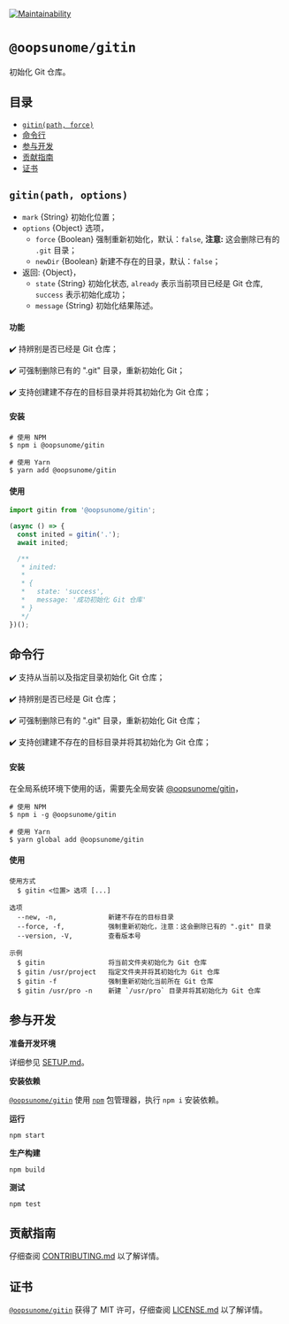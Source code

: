 [![Maintainability](https://api.codeclimate.com/v1/badges/c0ae01504ec1e82bd958/maintainability)](https://codeclimate.com/github/iTonyYo/gitin/maintainability)

# `@oopsunome/gitin`

初始化 Git 仓库。

## 目录

- [`gitin(path, force)`](#gitinpath-force)
- [命令行](#命令行)
- [参与开发](#参与开发)
- [贡献指南](#贡献指南)
- [证书](#证书)

## `gitin(path, options)`

- `mark` {String} 初始化位置；
- `options` {Object} 选项，
  - `force` {Boolean} 强制重新初始化，默认：`false`, **注意:** 这会删除已有的 `.git` 目录；
  - `newDir` {Boolean} 新建不存在的目录，默认：`false`；
- 返回: {Object}，
  - `state` {String} 初始化状态, `already` 表示当前项目已经是 Git 仓库, `success` 表示初始化成功；
  - `message` {String} 初始化结果陈述。

#### 功能

:heavy_check_mark: 持辨别是否已经是 Git 仓库；

:heavy_check_mark: 可强制删除已有的 ".git" 目录，重新初始化 Git；

:heavy_check_mark: 支持创建建不存在的目标目录并将其初始化为 Git 仓库；

#### 安装

```shell
# 使用 NPM
$ npm i @oopsunome/gitin

# 使用 Yarn
$ yarn add @oopsunome/gitin
```

#### 使用

```javascript
import gitin from '@oopsunome/gitin';

(async () => {
  const inited = gitin('.');
  await inited;

  /**
   * inited:
   *
   * {
   *   state: 'success',
   *   message: '成功初始化 Git 仓库'
   * }
   */
})();
```

## 命令行

:heavy_check_mark: 支持从当前以及指定目录初始化 Git 仓库；

:heavy_check_mark: 持辨别是否已经是 Git 仓库；

:heavy_check_mark: 可强制删除已有的 ".git" 目录，重新初始化 Git 仓库；

:heavy_check_mark: 支持创建建不存在的目标目录并将其初始化为 Git 仓库；

#### 安装

在全局系统环境下使用的话，需要先全局安装 [@oopsunome/gitin][@oopsunome/gitin]，

```shell
# 使用 NPM
$ npm i -g @oopsunome/gitin

# 使用 Yarn
$ yarn global add @oopsunome/gitin
```

#### 使用

```
使用方式
  $ gitin <位置> 选项 [...]

选项
  --new, -n,             新建不存在的目标目录
  --force, -f,           强制重新初始化，注意：这会删除已有的 ".git" 目录
  --version, -V,         查看版本号

示例
  $ gitin                将当前文件夹初始化为 Git 仓库
  $ gitin /usr/project   指定文件夹并将其初始化为 Git 仓库
  $ gitin -f             强制重新初始化当前所在 Git 仓库
  $ gitin /usr/pro -n    新建 `/usr/pro` 目录并将其初始化为 Git 仓库
```

## 参与开发

**准备开发环境**

详细参见 [SETUP.md][SETUP.md]。

**安装依赖**

[`@oopsunome/gitin`][@oopsunome/gitin] 使用 [`npm`](https://www.npmjs.com/) 包管理器，执行 `npm i` 安装依赖。

**运行**

```shell
npm start
```

**生产构建**

```shell
npm build
```

**测试**

```shell
npm test
```

## 贡献指南

仔细查阅 [CONTRIBUTING.md][贡献指南] 以了解详情。

## 证书

[`@oopsunome/gitin`][@oopsunome/gitin] 获得了 MIT 许可，仔细查阅 [LICENSE.md][证书] 以了解详情。



[贡献指南]: https://github.com/iTonyYo/gitin/blob/master/CONTRIBUTING.md
[证书]: https://github.com/iTonyYo/gitin/blob/master/LICENSE.md
[Node]: https://nodejs.org/
[@oopsunome/gitin]: https://github.com/iTonyYo/gitin
[SETUP.md]: #
